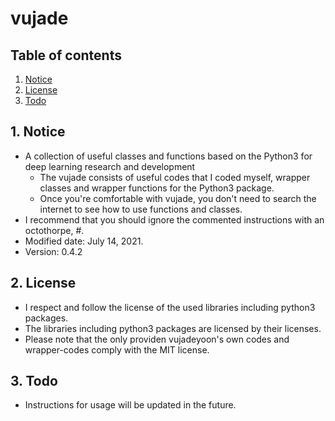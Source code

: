 # vujade


## Table of contents
1.  [Notice](#notice)
2.  [License](#license)
3.  [Todo](#todo)


## 1. Notice <a name="notice"></a>
- A collection of useful classes and functions based on the Python3 for deep learning research and development
    - The vujade consists of useful codes that I coded myself, wrapper classes and wrapper functions for the Python3 package.
    - Once you're comfortable with vujade, you don't need to search the internet to see how to use functions and classes.
- I recommend that you should ignore the commented instructions with an octothorpe, #.
- Modified date: July 14, 2021.
- Version: 0.4.2


## 2. License <a name="license"></a>
- I respect and follow the license of the used libraries including python3 packages.
- The libraries including python3 packages are licensed by their licenses.
- Please note that the only providen vujadeyoon's own codes and wrapper-codes comply with the MIT license.


## 3. Todo <a name="todo"></a>
- Instructions for usage will be updated in the future.
